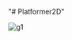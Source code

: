 "# Platformer2D" 

![g1](https://github.com/TurkishDeveloper/Platformer2D/assets/38836891/99b160b7-b732-47a8-bc15-03191b0e932f)
